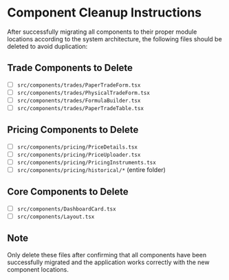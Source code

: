 
# Component Cleanup Instructions

After successfully migrating all components to their proper module locations according to the system architecture, the following files should be deleted to avoid duplication:

## Trade Components to Delete
- [ ] `src/components/trades/PaperTradeForm.tsx`
- [ ] `src/components/trades/PhysicalTradeForm.tsx`
- [ ] `src/components/trades/FormulaBuilder.tsx`
- [ ] `src/components/trades/PaperTradeTable.tsx`

## Pricing Components to Delete
- [ ] `src/components/pricing/PriceDetails.tsx`
- [ ] `src/components/pricing/PriceUploader.tsx`
- [ ] `src/components/pricing/PricingInstruments.tsx`
- [ ] `src/components/pricing/historical/*` (entire folder)

## Core Components to Delete
- [ ] `src/components/DashboardCard.tsx`
- [ ] `src/components/Layout.tsx`

## Note
Only delete these files after confirming that all components have been successfully migrated and the application works correctly with the new component locations.
